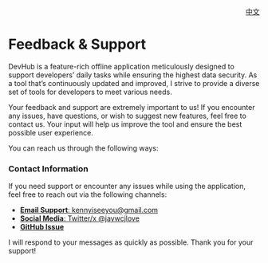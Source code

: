 <p align="right">
  <a href="./feedback.zh.md">中文</a>
</p>
<!--rehype:style=float: right; bottom: -36px; position: relative;-->

Feedback & Support
===

DevHub is a feature-rich offline application meticulously designed to support developers’ daily tasks while ensuring the highest data security. As a tool that’s continuously updated and improved, I strive to provide a diverse set of tools for developers to meet various needs.

Your feedback and support are extremely important to us! If you encounter any issues, have questions, or wish to suggest new features, feel free to contact us. Your input will help us improve the tool and ensure the best possible user experience.

You can reach us through the following ways:

### Contact Information  

If you need support or encounter any issues while using the application, feel free to reach out via the following channels:  

- [**Email Support**: kennyiseeyou@gmail.com](mailto:kennyiseeyou@gmail.com)  
- [**Social Media**: Twitter/x @jaywcjlove](https://twitter.com/jaywcjlove)  
- [**GitHub Issue**](https://github.com/jaywcjlove/DevHub/issues/new/choose)  

I will respond to your messages as quickly as possible. Thank you for your support!
